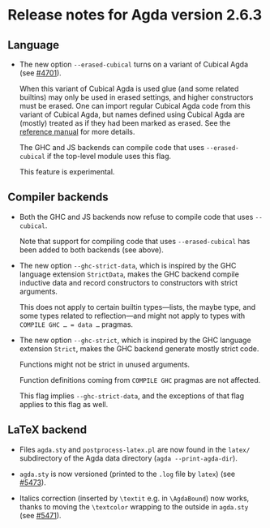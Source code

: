 Release notes for Agda version 2.6.3
====================================

Language
--------

* The new option `--erased-cubical` turns on a variant of Cubical Agda
  (see [#4701](https://github.com/agda/agda/issues/4701)).

  When this variant of Cubical Agda is used glue (and some related
  builtins) may only be used in erased settings, and higher
  constructors must be erased. One can import regular Cubical Agda
  code from this variant of Cubical Agda, but names defined using
  Cubical Agda are (mostly) treated as if they had been marked as
  erased. See the [reference
  manual](https://agda.readthedocs.io/en/latest/language/cubical.html#cubical-agda-with-erased-glue-and-erased-higher-constructors)
  for more details.

  The GHC and JS backends can compile code that uses
  `--erased-cubical` if the top-level module uses this flag.

  This feature is experimental.

Compiler backends
-----------------

* Both the GHC and JS backends now refuse to compile code that uses
  `--cubical`.

  Note that support for compiling code that uses `--erased-cubical`
  has been added to both backends (see above).

* The new option `--ghc-strict-data`, which is inspired by the GHC
  language extension `StrictData`, makes the GHC backend compile
  inductive data and record constructors to constructors with strict
  arguments.

  This does not apply to certain builtin types—lists, the maybe type,
  and some types related to reflection—and might not apply to types
  with `COMPILE GHC … = data …` pragmas.

* The new option `--ghc-strict`, which is inspired by the GHC language
  extension `Strict`, makes the GHC backend generate mostly strict
  code.

  Functions might not be strict in unused arguments.

  Function definitions coming from `COMPILE GHC` pragmas are not
  affected.

  This flag implies `--ghc-strict-data`, and the exceptions of that
  flag applies to this flag as well.

LaTeX backend
-------------

* Files `agda.sty` and `postprocess-latex.pl` are now found in the `latex/`
  subdirectory of the Agda data directory (`agda --print-agda-dir`).

* `agda.sty` is now versioned (printed to the `.log` file by `latex`)
  (see [#5473](https://github.com/agda/agda/issues/5473)).

* Italics correction (inserted by `\textit` e.g. in `\AgdaBound`) now works,
  thanks to moving the `\textcolor` wrapping to the outside in `agda.sty`
  (see [#5471](https://github.com/agda/agda/issues/5471)).
